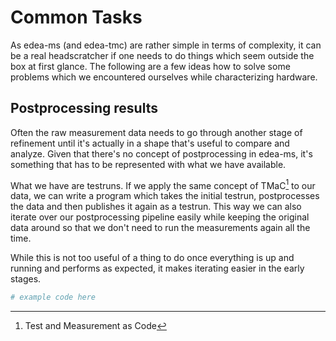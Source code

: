 # Common Tasks

As edea-ms (and edea-tmc) are rather simple in terms of complexity, it can be a real headscratcher if one needs to do things which seem outside the box at first glance. The following are a few ideas how to solve some problems which we encountered ourselves while characterizing hardware.

## Postprocessing results

Often the raw measurement data needs to go through another stage of refinement until it's actually in a shape that's useful to compare and analyze. Given that there's no concept of postprocessing in edea-ms, it's something that has to be represented with what we have available.

What we have are testruns. If we apply the same concept of TMaC[^tmac] to our data, we can write a program which takes the initial testrun, postprocesses the data and then publishes it again as a testrun. This way we can also iterate over our postprocessing pipeline easily while keeping the original data around so that we don't need to run the measurements again all the time.

While this is not too useful of a thing to do once everything is up and running and performs as expected, it makes iterating easier in the early stages.

```python
# example code here
```

[^tmac]: Test and Measurement as Code
